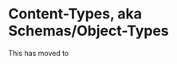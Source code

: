 
# Content-Types, aka Schemas/Object-Types

This has moved to [](xref:Basics.Data.ContentType.Index)